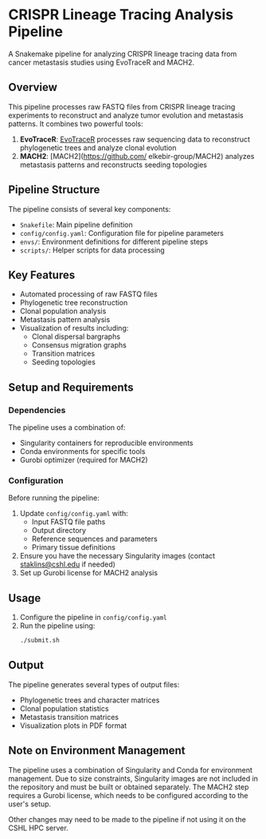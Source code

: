 # CRISPR Lineage Tracing Analysis Pipeline

A Snakemake pipeline for analyzing CRISPR lineage tracing data from cancer metastasis studies using EvoTraceR and MACH2.

## Overview

This pipeline processes raw FASTQ files from CRISPR lineage tracing experiments to reconstruct and analyze tumor evolution and metastasis patterns. It combines two powerful tools:

1. **EvoTraceR**: [EvoTraceR](https://github.com/Nowak-Lab/EvoTraceR) processes raw sequencing data to reconstruct phylogenetic trees and analyze clonal evolution
2. **MACH2**: [MACH2](https://github.com/
elkebir-group/MACH2) analyzes metastasis patterns and reconstructs seeding topologies

## Pipeline Structure

The pipeline consists of several key components:

- `Snakefile`: Main pipeline definition
- `config/config.yaml`: Configuration file for pipeline parameters
- `envs/`: Environment definitions for different pipeline steps
- `scripts/`: Helper scripts for data processing

## Key Features

- Automated processing of raw FASTQ files
- Phylogenetic tree reconstruction
- Clonal population analysis
- Metastasis pattern analysis
- Visualization of results including:
  - Clonal dispersal bargraphs
  - Consensus migration graphs
  - Transition matrices
  - Seeding topologies

## Setup and Requirements

### Dependencies

The pipeline uses a combination of:
- Singularity containers for reproducible environments
- Conda environments for specific tools
- Gurobi optimizer (required for MACH2)

### Configuration

Before running the pipeline:
1. Update `config/config.yaml` with:
   - Input FASTQ file paths
   - Output directory
   - Reference sequences and parameters
   - Primary tissue definitions
2. Ensure you have the necessary Singularity images (contact staklins@cshl.edu if needed)
3. Set up Gurobi license for MACH2 analysis

## Usage

1. Configure the pipeline in `config/config.yaml`
2. Run the pipeline using:
   ```bash
   ./submit.sh
   ```

## Output

The pipeline generates several types of output files:
- Phylogenetic trees and character matrices
- Clonal population statistics
- Metastasis transition matrices
- Visualization plots in PDF format

## Note on Environment Management

The pipeline uses a combination of Singularity and Conda for environment management. Due to size constraints, Singularity images are not included in the repository and must be built or obtained separately. The MACH2 step requires a Gurobi license, which needs to be configured according to the user's setup.

Other changes may need to be made to the pipeline if not using it on the CSHL HPC server.